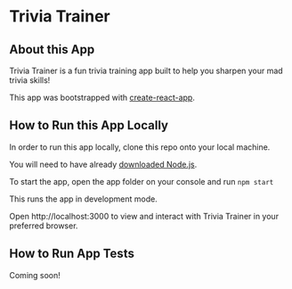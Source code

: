 # Trivia Trainer 

## About this App 
Trivia Trainer is a fun trivia training app built to help you sharpen your mad trivia skills! 

This app was bootstrapped with [create-react-app](https://github.com/facebook/create-react-app).

## How to Run this App Locally 
In order to run this app locally, clone this repo onto your local machine. 

You will need to have already [downloaded Node.js](https://nodejs.org/en/). 

To start the app, open the app folder on your console and run ``npm start``

This runs the app in development mode.

Open http://localhost:3000 to view and interact with Trivia Trainer in your preferred browser.


## How to Run App Tests 
Coming soon!